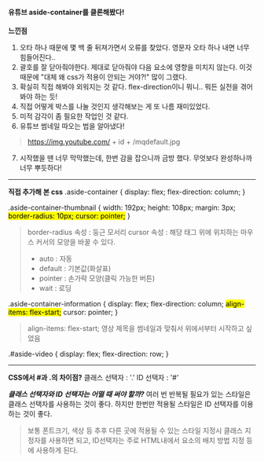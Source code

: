 <h4>유튜브 aside-container를 클론해봤다!</h4>

**느낀점**
1. 오타 하나 때문에 몇 백 줄 뒤져가면서 오류를 찾았다. 영문자 오타 하나 내면 너무 힘들어진다..
2. 괄호를 잘 닫아줘야한다. 제대로 닫아줘야 다음 요소에 영향을 미치지 않는다. 이것 때문에 "대체 왜 css가 적용이 안되는 거야?!" 많이 그랬다.
3. 확실히 직접 해봐야 외워지는 것 같다. flex-direction이니 뭐니.. 뭐든 실전을 겪어봐야 하는 듯!
4. 직접 어떻게 박스를 나눌 것인지 생각해보는 게 또 나름 재미있었다.
5. 미적 감각이 좀 필요한 작업인 것 같다.
6. 유튜브 썸네일 따오는 법을 알아냈다!
> https://img.youtube.com/ + id + /mqdefault.jpg
7. 시작했을 땐 너무 막막했는데, 한번 감을 잡으니까 금방 했다. 무엇보다 완성하나까 너무 뿌듯하다!

---

**직접 추가해 본 css**
.aside-container {
  display: flex;
  flex-direction: column;
}
>

.aside-container-thumbnail {
  width: 192px;
  height: 108px;
  margin: 3px;
  <mark>border-radius: 10px;
  cursor: pointer;</mark>
}

>border-radius 속성 : 둥근 모서리
>cursor 속성 : 해당 태그 위에 위치하는 마우스 커서의 모양을 바꿀 수 있다.
>- auto : 자동
>- default : 기본값(화살표)
>- pointer : 손가락 모양(클릭 가능한 버튼)
>- wait : 로딩

.aside-container-information {
  display: flex;
  flex-direction: column;
  <mark>align-items: flex-start;</mark>
  cursor: pointer;
}
>align-items: flex-start; 영상 제목을 썸네일과 맞춰서 위에서부터 시작하고 싶었음

.#aside-video {
  display: flex;
  flex-direction: row;
}

---
**CSS에서 #과 .의 차이점?**
클래스 선택자 : '.'
ID 선택자 : '#'

_**클래스 선택자와 ID 선택자는 어떨 때 써야 할까?**_
여러 번 반복될 필요가 있는 스타일은 클래스 선택자를 사용하는 것이 좋다. 하지만 한번만 적용될 스타일은 ID 선택자를 이용하는 것이 좋다.

>보통 폰트크기, 색상 등 추후 다른 곳에 적용될 수 있는 스타일 지정시 클래스 지정자를 사용하면 되고, ID선택자는 주로 HTML내에서 요소의 배치 방법 지정 등에 사용하게 된다.